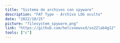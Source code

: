 ```yaml
---
title: "Sistema de archivos con spyware"
description: "FAT Type - Archivo LOG oculto"
date: "2022/10/25"
picture: "filesystem_spyware.png"
link: "https://github.com/helcsnewsxd/so22lab4g12"
tools: ["c"]
---
```

